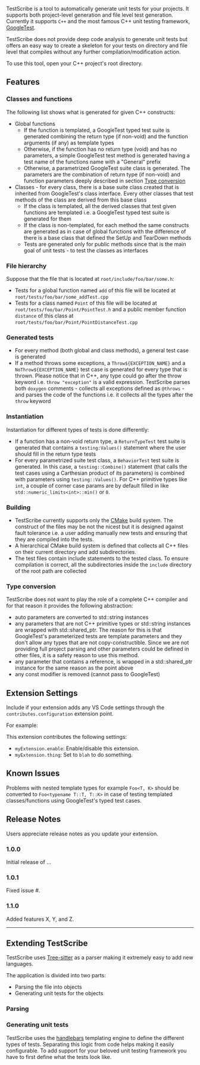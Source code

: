TestScribe is a tool to automatically generate unit tests for your projects. It supports both project-level generation and
file level test generation. Currently it supports `C++` and the most famous C++ unit testing framework, [GoogleTest](https://github.com/google/googletest).

TestScribe does not provide deep code analysis to generate unit tests but offers an easy way to create a skeleton for your tests on directory and file level
that compiles without any further compilation/modification action.

To use this tool, open your C++ project's root directory. 

## Features

### Classes and functions

The following list shows what is generated for given C++ constructs:
- Global functions
  - If the function is templated, a GoogleTest typed test suite is generated combining the return type (if non-void) and the function arguments (if any) as template types
  - Otherwise, if the function has no return type (void) and has no parameters, a simple GoogleTest test method is generated having a test name of the functions name with a "General" prefix
  - Otherwise, a parametrized GoogleTest suite class is generated. The parameters are the combination of return type (if non-void) and function parameters deeply described in section [Type conversion](#type-conversion)
- Classes - for every class, there is a base suite class created that is inherited from GoogleTest's class interface. Every other classes that test methods of the class are derived from this base class
  - If the class is templated, all the derived classes that test given functions are templated i.e. a GoogleTest typed test suite is generated for them
  - If the class is non-templated, for each method the same constructs are generated as in case of global functions with the difference of there is a base class that defined the SetUp and TearDown methods
  - Tests are generated only for public methods since that is the main goal of unit tests - to test the classes as interfaces

### File hierarchy

Suppose that the file that is located at `root/include/foo/bar/some.h`:
- Tests for a global function named `add` of this file will be located at `root/tests/foo/bar/some_addTest.cpp`
- Tests for a class named `Point` of this file will be located at `root/tests/foo/bar/Point/PointTest.h` and a public member function `distance` of this class at `root/tests/foo/bar/Point/PointDistanceTest.cpp`

### Generated tests

- For every method (both global and class methods), a general test case is generated
- If a method throws some exceptions, a `Throw${EXCEPTION_NAME}` and a `NoThrow${EXCEPTION_NAME}` test case is generated for every type that is thrown. Please notice that in C++, any type could go after the throw keyword i.e. `throw "exception"` is a valid expression. TestScribe parses both `doxygen` comments - collects all exceptions defined as `@throws` - and parses the code of the functions i.e. it collects all the types after the `throw` keyword

### Instantiation

Instantiation for different types of tests is done differently:
- If a function has a non-void return type, a `ReturnTypeTest` test suite is generated that contains a `testing:Values()` statement where the user should fill in the return type tests
- For every parametrized suite test class, a `BehaviorTest` test suite is generated. In this case, a `testing::Combine()` statement (that calls the test cases using a Carthesian product of its parameters) is combined with parameters using `testing::Values()`. For C++ primitive types like `int`, a couple of corner case params are by default filled in like `std::numeric_limits<int>::min()` or `0`.

### Building

- TestScribe currently supports only the [CMake](https://cmake.org/) build system. The construct of the files may be not the nicest but it is designed against fault tolerance i.e. a user adding manually new tests and ensuring that they are compiled into the tests.
- A hierarchical CMake build system is defined that collects all C++ files on their current directory and add subdirectories.
- The test files contain include statements to the tested class. To ensure compilation is correct, all the subdirectories inside the `include` directory of the root path are collected

### Type conversion 

TestScribe does not want to play the role of a complete C++ compiler and for that reason it provides the following abstraction:
- auto parameters are converted to std::string instances
- any parameters that are not C++ primitive types or std::string instances are wrapped with std::shared_ptr. The reason for this is that GoogleTest's parameterized tests are template parameters and they don't allow any types that are not copy-constructible. Since we are not providing full project parsing and other parameters could be defined in other files, it is a safety reason to use this method.
- any parameter that contains a reference, is wrapped in a std::shared_ptr instance for the same reason as the point above
- any const modifier is removed (cannot pass to GoogleTest)


## Extension Settings

Include if your extension adds any VS Code settings through the `contributes.configuration` extension point.

For example:

This extension contributes the following settings:

* `myExtension.enable`: Enable/disable this extension.
* `myExtension.thing`: Set to `blah` to do something.

## Known Issues

Problems with nested template types for example `Foo<T, K>` should be converted to `Foo<typename T::T, T::K>`  in case of testing templated classes/functions using GoogleTest's typed test cases.

## Release Notes

Users appreciate release notes as you update your extension.

### 1.0.0

Initial release of ...

### 1.0.1

Fixed issue #.

### 1.1.0

Added features X, Y, and Z.

---

## Extending TestScribe

TestScribe uses [Tree-sitter](https://tree-sitter.github.io/tree-sitter/) as a parser making it extremely easy to add new languages.

The application is divided into two parts:
- Parsing the file into objects
- Generating unit tests for the objects


### Parsing


### Generating unit tests

TestScribe uses the [handlebars](https://handlebarsjs.com/) templating engine to define the different types of tests. Separating this logic from code helps making it easily configurable. To add support for your beloved unit testing framework you have to first define what the tests look like.

